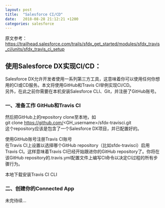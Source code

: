 ```yaml
---
layout: post
title:  "Salesforce CI/CD"
date:   2018-08-28 21:12:21 +1200
categories: salesforce
---
```

原文参考：https://trailhead.salesforce.com/trails/sfdx_get_started/modules/sfdx_travis_ci/units/sfdx_travis_ci_setup

## 使用Salesforce DX实现CI/CD： 
Salesforce DX允许开发者使用一系列第三方工具，这意味着你可以使用任何你想用的CI或CD服务。本文将使用GitHub和Travis CI举例实现CI/CD。  
另外，在此之前你需要在本机安装Salesforce CLI、Git，并注册了GitHub账号。  


### 一、准备工作 GitHub和Travis CI  
然后把GitHub上的repository clone至本地，如  
git clone https://github.com/<GH_username>/sfdx-travisci.git  
这个repository应该是包含了一个Salesforce DX项目，并已配置好的。  

使用GitHub账号注册Travis CI账号  
在Travis CI上设置以选择哪个GitHub repository（比如sfdx-travisci）启用Travis CI。这样意味着Travis CI已经开始跟进你的GitHub repository了。你将在该GitHub repository的.travis.yml配置文件上编写CI命令以决定CI过程的所有步骤行为。  

本地下载安装Travis CI CLI


### 二、创建你的Connected App  



未完待续...